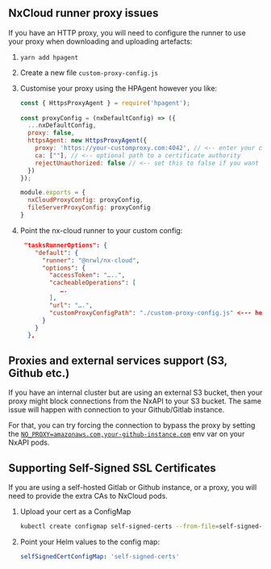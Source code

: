 ## NxCloud runner proxy issues 

If you have an HTTP proxy, you will need to configure the runner to use your proxy when downloading and uploading artefacts:

1. `yarn add hpagent`
2. Create a new file `custom-proxy-config.js`
3. Customise your proxy using the HPAgent however you like:
   ```javascript
   const { HttpsProxyAgent } = require('hpagent');
    
   const proxyConfig = (nxDefaultConfig) => ({
     ...nxDefaultConfig,
     proxy: false,
     httpsAgent: new HttpsProxyAgent({
       proxy: 'https://your-customproxy.com:4042', // <-- enter your custom proxy details here
       ca: [""], // <-- optional path to a certificate authority
       rejectUnauthorized: false // <-- set this to false if you want it to ignore invalid certificate warnings
     })
   });

   module.exports = {
     nxCloudProxyConfig: proxyConfig,
     fileServerProxyConfig: proxyConfig
   }
    ```
4. Point the nx-cloud runner to your custom config:

    ```json
     "tasksRunnerOptions": {
        "default": {
          "runner": "@nrwl/nx-cloud",
          "options": {
            "accessToken": "…..",
            "cacheableOperations": [
               ….
            ],
            "url": "….",
            "customProxyConfigPath": "./custom-proxy-config.js" <--- here
          }
        }
      },
    ```

## Proxies and external services support (S3, Github etc.) 

If you have an internal cluster but are using an external S3 bucket, then your proxy might block connections 
from the NxAPI to your S3 bucket. The same issue will happen with connection to your Github/Gitlab instance.

For that, you can try forcing the connection to bypass the proxy by setting the [`NO_PROXY=amazonaws.com,your-github-instance.com`](https://about.gitlab.com/blog/2021/01/27/we-need-to-talk-no-proxy/) env var on your
NxAPI pods.



## Supporting Self-Signed SSL Certificates

If you are using a self-hosted Gitlab or Github instance, or a proxy, you will need to provide the extra CAs
to NxCloud pods.

1. Upload your cert as a ConfigMap

   ```bash
   kubectl create configmap self-signed-certs --from-file=self-signed-cert.crt=./cert.pem
   ```

2. Point your Helm values to the config map:
   ```yaml
   selfSignedCertConfigMap: 'self-signed-certs'
   ```